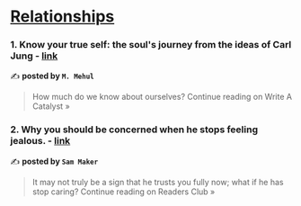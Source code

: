 
<h1><a href=https://medium.com/tag/relationships/recommended target="_blank" rel="noopener noreferrer">Relationships</a></h1>
<h3>1. Know your true self: the soul's journey from the ideas of Carl Jung - <a href="https://medium.com/write-a-catalyst/know-your-true-self-the-souls-journey-from-the-ideas-of-carl-jung-7fd4b00fe572?source=rss------relationships-5" target="_blank" rel="noopener noreferrer">link</a></h3>

✍️ **posted by `M. Mehul`**

<blockquote>How much do we know about ourselves?
Continue reading on Write A Catalyst »</blockquote>

<h3>2. Why you should be concerned when he stops feeling jealous. - <a href="https://medium.com/readers-club/why-you-should-be-concerned-when-he-stops-feeling-jealous-d92207e99b67?source=rss------relationships-5" target="_blank" rel="noopener noreferrer">link</a></h3>

✍️ **posted by `Sam Maker`**

<blockquote>It may not truly be a sign that he trusts you fully now; what if he has stop caring? 
Continue reading on Readers Club »</blockquote>

